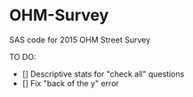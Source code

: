 # OHM-Survey
SAS code for 2015 OHM Street Survey

TO DO:
- [] Descriptive stats for "check all" questions
- [] Fix "back of the y" error
